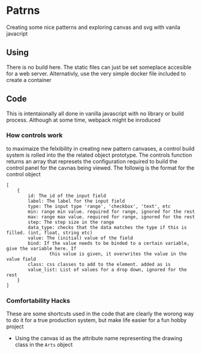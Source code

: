 # Patrns
Creating some nice patterns and exploring canvas and svg with vanila javacript

## Using
There is no build here. The static files can just be set someplace accesible for a web server. Alternativly, use the very simple docker file included to create a container

## Code
This is intentaionally all done in vanilla javascript with no library or build process. Although at some time, webpack might be inroduced

### How controls work
to maximaize the felxibility in creating new pattern canvases, a control build system is rolled into the the related object prototype. The controls function returns an array that represets the configuration required to build the control panel for the cavnas being viewed. The followig is the format for the control object
````
[
    {
        id: The id of the input field
        label: The label for the input field
        type: The input type 'range', 'checkbox', 'text', etc
        min: range min value. required for range, ignored for the rest
        max: range max value. required for range, ignored for the rest
        step: The step size in the range
        data_type: checks that the data matches the type if this is filled. (int, float, string etc)
        value: The (initial) value of the field
        bind: If the value needs to be binded to a certain variable, give the variable here. If
                this value is given, it overwrites the value in the value field
        class: css classes to add to the element. added as is
        value_list: List of values for a drop down, ignored for the rest
    }
]
````

### Comfortability Hacks
These are some shortcuts used in the code that are clearly the worong way to do it for a true production system, but make life easier for a fun hobby project

- Using the canvas id as the attribute name representing the drawing class in the `Arts` object
